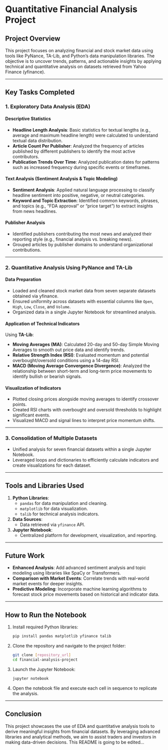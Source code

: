 # Quantitative Financial Analysis Project

## Project Overview

This project focuses on analyzing financial and stock market data using tools like PyNance, TA-Lib, and Python’s data manipulation libraries. The objective is to uncover trends, patterns, and actionable insights by applying technical and quantitative analysis on datasets retrieved from Yahoo Finance (yfinance).

---

## Key Tasks Completed

### **1. Exploratory Data Analysis (EDA)**

#### **Descriptive Statistics**

- **Headline Length Analysis**: Basic statistics for textual lengths (e.g., average and maximum headline length) were calculated to understand textual data distribution.
- **Article Count Per Publisher**: Analyzed the frequency of articles published by different publishers to identify the most active contributors.
- **Publication Trends Over Time**: Analyzed publication dates for patterns such as increased frequency during specific events or timeframes.

#### **Text Analysis (Sentiment Analysis & Topic Modeling)**

- **Sentiment Analysis**: Applied natural language processing to classify headline sentiment into positive, negative, or neutral categories.
- **Keyword and Topic Extraction**: Identified common keywords, phrases, and topics (e.g., “FDA approval” or “price target”) to extract insights from news headlines.

#### **Publisher Analysis**

- Identified publishers contributing the most news and analyzed their reporting style (e.g., financial analysis vs. breaking news).
- Grouped articles by publisher domains to understand organizational contributions.

---

### **2. Quantitative Analysis Using PyNance and TA-Lib**

#### **Data Preparation**

- Loaded and cleaned stock market data from seven separate datasets obtained via yfinance.
- Ensured uniformity across datasets with essential columns like `Open`, `High`, `Low`, `Close`, and `Volume`.
- Organized data in a single Jupyter Notebook for streamlined analysis.

#### **Application of Technical Indicators**

Using **TA-Lib**:

- **Moving Averages (MA)**: Calculated 20-day and 50-day Simple Moving Averages to smooth out price data and identify trends.
- **Relative Strength Index (RSI)**: Evaluated momentum and potential overbought/oversold conditions using a 14-day RSI.
- **MACD (Moving Average Convergence Divergence)**: Analyzed the relationship between short-term and long-term price movements to identify bullish or bearish signals.

#### **Visualization of Indicators**

- Plotted closing prices alongside moving averages to identify crossover points.
- Created RSI charts with overbought and oversold thresholds to highlight significant events.
- Visualized MACD and signal lines to interpret price momentum shifts.

---

### **3. Consolidation of Multiple Datasets**

- Unified analysis for seven financial datasets within a single Jupyter Notebook.
- Leveraged loops and dictionaries to efficiently calculate indicators and create visualizations for each dataset.

---

## Tools and Libraries Used

1. **Python Libraries**:
   - `pandas` for data manipulation and cleaning.
   - `matplotlib` for data visualization.
   - `talib` for technical analysis indicators.
2. **Data Sources**:
   - Data retrieved via `yfinance` API.
3. **Jupyter Notebook**:
   - Centralized platform for development, visualization, and reporting.

---

## Future Work

- **Enhanced Analysis**: Add advanced sentiment analysis and topic modeling using libraries like SpaCy or Transformers.
- **Comparison with Market Events**: Correlate trends with real-world market events for deeper insights.
- **Predictive Modeling**: Incorporate machine learning algorithms to forecast stock price movements based on historical and indicator data.

---

## How to Run the Notebook

1. Install required Python libraries:
   ```bash
   pip install pandas matplotlib yfinance talib
   ```
2. Clone the repository and navigate to the project folder:
   ```bash
   git clone [repository_url]
   cd financial-analysis-project
   ```
3. Launch the Jupyter Notebook:
   ```bash
   jupyter notebook
   ```
4. Open the notebook file and execute each cell in sequence to replicate the analysis.

---

## Conclusion

This project showcases the use of EDA and quantitative analysis tools to derive meaningful insights from financial datasets. By leveraging advanced libraries and analytical methods, we aim to assist traders and investors in making data-driven decisions.
This README is going to be edited...
